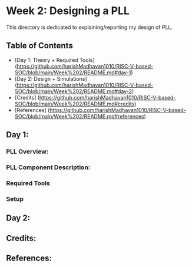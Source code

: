 # Week 2: Designing a PLL
This directory is dedicated to explaining/reporting my design of PLL.

## Table of Contents
* [Day 1: Theory + Required Tools] (https://github.com/harishMadhavan1010/RISC-V-based-SOC/blob/main/Week%202/README.md#day-1)
* [Day 2: Design + Simulations] (https://github.com/harishMadhavan1010/RISC-V-based-SOC/blob/main/Week%202/README.md#day-2)
* [Credits] (https://github.com/harishMadhavan1010/RISC-V-based-SOC/blob/main/Week%202/README.md#credits)
* [References] (https://github.com/harishMadhavan1010/RISC-V-based-SOC/blob/main/Week%202/README.md#references)

## Day 1:
  ### PLL Overview:
    
  ### PLL Component Description:
  
  ### Required Tools
  
  ### Setup
  

## Day 2:


## Credits:


## References:

